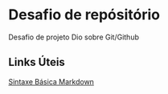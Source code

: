 # Desafio de repósitório
Desafio de projeto Dio sobre Git/Github

## Links Úteis
[Sintaxe Básica Markdown](https://www.markdownguide.org/basic-syntax/)
